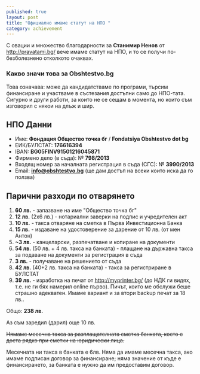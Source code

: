 ```yaml
---
published: true
layout: post
title: "Официално имаме статут на НПО "
category: achievement
---
```


С овации и множество благодарности за **Станимир Ненов** от http://pravatami.bg/ вече имаме статут на НПО, и то се получи по-безболезнено отколкото очаквах.

### Какво значи това за Obshtestvo.bg

Това означава: може да кандидатстваме по програми, търсим финансиране и участваме в състезания достъпни само до НПО-тата. Сигурно и други работи, за които не се сещам в момента, но които съм изговорил с някои на длъж и шир.

## НПО Данни

- Име: **Фондация Общество точка бг** / **Fondatsiya Obshtestvo dot bg**
- ЕИК/БУЛСТАТ: **176616394**
- IBAN: **BG05FINV91501216045871**
- Фирмено дело (в съда): № **798/2013**
- Входящ номер за началната регистрация в съда (СГС): № **3990/2013**
- Email: **info@obshtestvo.bg** (ще дам достъп на всеки които иска да го ползва)

## Парични разходи по отварянето

1. **60 лв.** - запазване на име "Общество точка бг"
1. **12 лв.** (2x6 лв.) - нотариални заверки на подпис и учредителен акт
1. **10 лв.** - такса отваряне на сметка в Първа Инвестиционна Банка
1. **15 лв.** - издаване на удостоверение за дарение от 10 лв. (от мен Антон)
1. **~3 лв.** - канцеларски, разпечатване и копиране на документи
1.  **54 лв.** (50 лв. + 4 лв. такса на банката) - плащане на държавна такса за подаване на документи за регистрация в съда
1. **3 лв.** - получаване на решението от съда
1. **42 лв.** (40+2 лв. такса на банката) - такса за регистриране в БУЛСТАТ
1. **39 лв.** - изработка на печат от http://myprinter.bg/ (до НДК ги видях, т.е. не ги бях намерил online първо). Пичът, които ме обслужи беше страшно адекватен. Имаме вариант и за втори backup печат за 18 лв..

Общо: **238 лв.**

Аз съм заредил (дарил) още 10 лв.

~~Нямаме месечна такса за разплащателната сметка банката, което е доста рядко при сметки на юридически лица.~~

Месечната ни такса в банката е 6лв. Няма да имаме месечна такса, ако имаме подписан договор за финансиране; няма значение от къде е финансирането, за банката е нужно да им предоставим договор.
